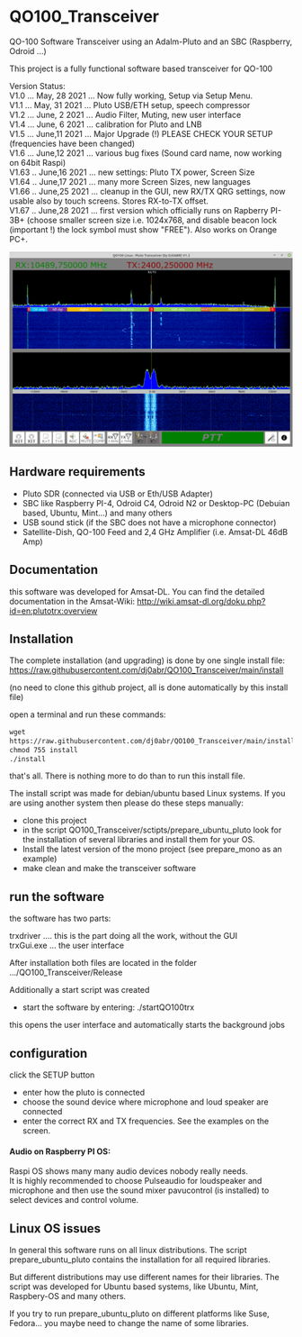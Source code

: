 # QO100_Transceiver
QO-100 Software Transceiver using an Adalm-Pluto and an SBC (Raspberry, Odroid ...)

This project is a fully functional software based transceiver for QO-100

Version Status:\
V1.0 ... May, 28 2021 ... Now fully working, Setup via Setup Menu.\
V1.1 ... May, 31 2021 ... Pluto USB/ETH setup, speech compressor\
V1.2 ... June, 2 2021 ... Audio Filter, Muting, new user interface\
V1.4 ... June, 6 2021 ... calibration for Pluto and LNB\
V1.5 ... June,11 2021 ... Major Upgrade (!) PLEASE CHECK YOUR SETUP (frequencies have been changed)\
V1.6 ... June,12 2021 ... various bug fixes (Sound card name, now working on 64bit Raspi)\
V1.63 .. June,16 2021 ... new settings: Pluto TX power, Screen Size\
V1.64 .. June,17 2021 ... many more Screen Sizes, new languages\
V1.66 .. June,25 2021 ... cleanup in the GUI, new RX/TX QRG settings, now usable also by touch screens. Stores RX-to-TX offset.\
V1.67 .. June,28 2021 ... first version which officially runs on Rapberry PI-3B+ (choose smaller screen size i.e. 1024x768, and disable beacon lock (important !) the lock symbol must show "FREE"). Also works on Orange PC+. 


![alt text](https://github.com/dj0abr/QO100_Transceiver/blob/main/trxGui/Properties/sampleGUI.png)

## Hardware requirements

* Pluto SDR (connected via USB or Eth/USB Adapter)
* SBC like Raspberry PI-4, Odroid C4, Odroid N2 or Desktop-PC (Debuian based, Ubuntu, Mint...) and many others
* USB sound stick (if the SBC does not have a microphone connector)
* Satellite-Dish, QO-100 Feed and 2,4 GHz Amplifier (i.e. Amsat-DL 46dB Amp)

## Documentation

this software was developed for Amsat-DL. You can find the detailed documentation in the Amsat-Wiki: 
http://wiki.amsat-dl.org/doku.php?id=en:plutotrx:overview

## Installation

The complete installation (and upgrading) is done by one single install file:
https://raw.githubusercontent.com/dj0abr/QO100_Transceiver/main/install

(no need to clone this github project, all is done automatically by this install file)

open a terminal and run these commands:

```
wget https://raw.githubusercontent.com/dj0abr/QO100_Transceiver/main/install
chmod 755 install
./install
```

that's all. There is nothing more to do than to run this install file.

The install script was made for debian/ubuntu based Linux systems. If you are using another system then please do these steps manually:

* clone this project
* in the script QO100_Transceiver/sctipts/prepare_ubuntu_pluto look for the installation of several libraries and install them for your OS.
* Install the latest version of the mono project (see prepare_mono as an example)
* make clean and make the transceiver software

## run the software

the software has two parts:

trxdriver .... this is the part doing all the work, without the GUI\
trxGui.exe ... the user interface

After installation both files are located in the folder\
.../QO100_Transceiver/Release

Additionally a start script was created

* start the software by entering:   ./startQO100trx

this opens the user interface and automatically starts the background jobs

## configuration

click the SETUP button

* enter how the pluto is connected
* choose the sound device where microphone and loud speaker are connected
* enter the correct RX and TX frequencies. See the examples on the screen.

#### Audio on Raspberry PI OS: 

Raspi OS shows many many audio devices nobody really needs.\
It is highly recommended to choose Pulseaudio for loudspeaker and microphone and then use the sound mixer pavucontrol (is installed) to select devices and control volume.

## Linux OS issues

In general this software runs on all linux distributions.
The script prepare_ubuntu_pluto contains the installation for all required libraries.

But different distributions may use different names for their libraries. The script was developed for Ubuntu based systems, like Ubuntu, Mint, Raspbery-OS and many others.

If you try to run prepare_ubuntu_pluto on different platforms like Suse, Fedora... you maybe need to change the name of some libraries.
